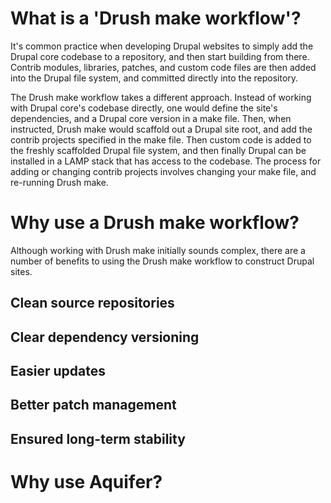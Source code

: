 # What is a 'Drush make workflow'?
It's common practice when developing Drupal websites to simply add the Drupal core codebase to a repository, and then start building from there. Contrib modules, libraries, patches, and custom code files are then added into the Drupal file system, and committed directly into the repository.

The Drush make workflow takes a different approach. Instead of working with Drupal core's codebase directly, one would define the site's dependencies, and a Drupal core version in a make file. Then, when instructed, Drush make would scaffold out a Drupal site root, and add the contrib projects specified in the make file.  Then custom code is added to the freshly scaffolded Drupal file system, and then finally Drupal can be installed in a LAMP stack that has access to the codebase. The process for adding or changing contrib projects involves changing your make file, and re-running Drush make.

# Why use a Drush make workflow?
Although working with Drush make initially sounds complex, there are a number of benefits to using the Drush make workflow to construct Drupal sites.

## Clean source repositories

## Clear dependency versioning

## Easier updates

## Better patch management

## Ensured long-term stability

# Why use Aquifer?
